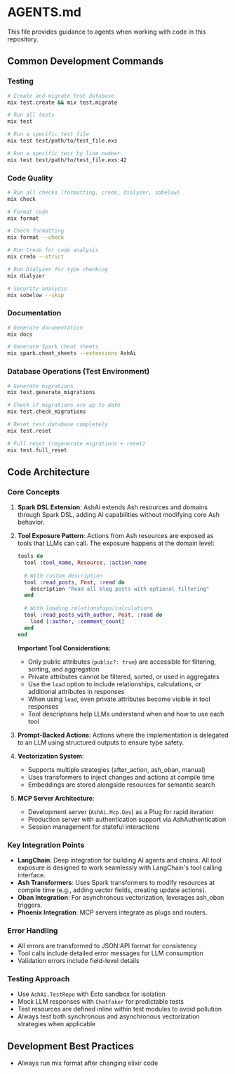 # AGENTS.md

This file provides guidance to agents when working with code in this repository.

## Common Development Commands

### Testing
```bash
# Create and migrate test database
mix test.create && mix test.migrate

# Run all tests
mix test

# Run a specific test file
mix test test/path/to/test_file.exs

# Run a specific test by line number
mix test test/path/to/test_file.exs:42
```

### Code Quality
```bash
# Run all checks (formatting, credo, dialyzer, sobelow)
mix check

# Format code
mix format

# Check formatting
mix format --check

# Run Credo for code analysis
mix credo --strict

# Run Dialyzer for type checking
mix dialyzer

# Security analysis
mix sobelow --skip
```

### Documentation
```bash
# Generate documentation
mix docs

# Generate Spark cheat sheets
mix spark.cheat_sheets --extensions AshAi
```

### Database Operations (Test Environment)
```bash
# Generate migrations
mix test.generate_migrations

# Check if migrations are up to date
mix test.check_migrations

# Reset test database completely
mix test.reset

# Full reset (regenerate migrations + reset)
mix test.full_reset
```

## Code Architecture

### Core Concepts

1. **Spark DSL Extension**: AshAi extends Ash resources and domains through Spark DSL, adding AI capabilities without modifying core Ash behavior.

2. **Tool Exposure Pattern**: Actions from Ash resources are exposed as tools that LLMs can call. The exposure happens at the domain level:
   ```elixir
   tools do
     tool :tool_name, Resource, :action_name
     
     # With custom description
     tool :read_posts, Post, :read do
       description "Read all blog posts with optional filtering"
     end
     
     # With loading relationships/calculations
     tool :read_posts_with_author, Post, :read do
       load [:author, :comment_count]
     end
   end
   ```
   
   **Important Tool Considerations:**
   - Only public attributes (`public?: true`) are accessible for filtering, sorting, and aggregation
   - Private attributes cannot be filtered, sorted, or used in aggregates
   - Use the `load` option to include relationships, calculations, or additional attributes in responses
   - When using `load`, even private attributes become visible in tool responses
   - Tool descriptions help LLMs understand when and how to use each tool

3. **Prompt-Backed Actions**: Actions where the implementation is delegated to an LLM using structured outputs to ensure type safety.

4. **Vectorization System**: 
   - Supports multiple strategies (after_action, ash_oban, manual)
   - Uses transformers to inject changes and actions at compile time
   - Embeddings are stored alongside resources for semantic search

5. **MCP Server Architecture**:
   - Development server (`AshAi.Mcp.Dev`) as a Plug for rapid iteration
   - Production server with authentication support via AshAuthentication
   - Session management for stateful interactions

### Key Integration Points

- **LangChain**: Deep integration for building AI agents and chains. All tool exposure is designed to work seamlessly with LangChain's tool calling interface.
- **Ash Transformers**: Uses Spark transformers to modify resources at compile time (e.g., adding vector fields, creating update actions).
- **Oban Integration**: For asynchronous vectorization, leverages ash_oban triggers.
- **Phoenix Integration**: MCP servers integrate as plugs and routers.

### Error Handling

- All errors are transformed to JSON:API format for consistency
- Tool calls include detailed error messages for LLM consumption
- Validation errors include field-level details

### Testing Approach

- Use `AshAi.TestRepo` with Ecto sandbox for isolation
- Mock LLM responses with `ChatFaker` for predictable tests
- Test resources are defined inline within test modules to avoid pollution
- Always test both synchronous and asynchronous vectorization strategies when applicable

## Development Best Practices

- Always run mix format after changing elixir code
